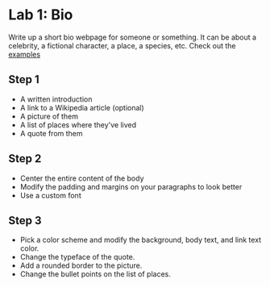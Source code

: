 # Lab 1: Bio

Write up a short bio webpage for someone or something. It can be about a celebrity, a fictional character, a place, a species, etc. Check out the [examples](https://github.com/PdxCodeGuild/class_bumble_bee/tree/main/2%20HTML%20%2B%20CSS/labs/images)

## Step 1

- A written introduction
- A link to a Wikipedia article (optional)
- A picture of them
- A list of places where they've lived
- A quote from them

## Step 2

- Center the entire content of the body
- Modify the padding and margins on your paragraphs to look better
- Use a custom font

## Step 3

- Pick a color scheme and modify the background, body text, and link text color.
- Change the typeface of the quote.
- Add a rounded border to the picture.
- Change the bullet points on the list of places.

 